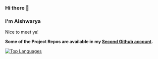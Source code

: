 ### Hi there 👋

### I'm Aishwarya
Nice to meet ya!

**Some of the Project Repos are available in my [Second Github account](https://github.com/frostiron).**

[![Top Languages](https://github-readme-stats.vercel.app/api/top-langs/?username=aryastark08)](https://github.com/aryastark08/github-readme-stats)


<!--![Aishwarya's Github Stats](https://github-readme-stats.vercel.app/api?username=aryastark08)


<!--
**aryastark08/aryastark08** is a ✨ _special_ ✨ repository because its `README.md` (this file) appears on your GitHub profile.

Here are some ideas to get you started:

- 🔭 I’m currently working on ...
- 🌱 I’m currently learning ...
- 👯 I’m looking to collaborate on ...
- 🤔 I’m looking for help with ...
- 💬 Ask me about ...
- 📫 How to reach me: ...
- 😄 Pronouns: ...
- ⚡ Fun fact: ...
-->
